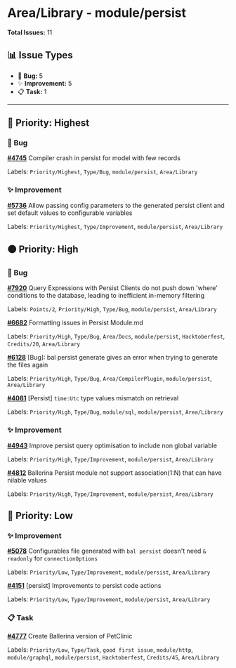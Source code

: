 # Area/Library - module/persist

**Total Issues:** 11

## 📊 Issue Types

- 🐛 **Bug:** 5
- ✨ **Improvement:** 5
- 📋 **Task:** 1

---

## 🔴 Priority: Highest

### 🐛 Bug

**[#4745](https://github.com/ballerina-platform/ballerina-library/issues/4745)** Compiler crash in persist for model with few records

Labels: `Priority/Highest`, `Type/Bug`, `module/persist`, `Area/Library`

### ✨ Improvement

**[#5736](https://github.com/ballerina-platform/ballerina-library/issues/5736)** Allow passing config parameters to the generated persist client and set default values to configurable variables

Labels: `Priority/Highest`, `Type/Improvement`, `module/persist`, `Area/Library`

## 🟠 Priority: High

### 🐛 Bug

**[#7920](https://github.com/ballerina-platform/ballerina-library/issues/7920)** Query Expressions with Persist Clients do not push down 'where' conditions to the database, leading to inefficient in-memory filtering

Labels: `Points/2`, `Priority/High`, `Type/Bug`, `module/persist`, `Area/Library`

**[#6682](https://github.com/ballerina-platform/ballerina-library/issues/6682)** Formatting issues in Persist Module.md

Labels: `Priority/High`, `Type/Bug`, `Area/Docs`, `module/persist`, `Hacktoberfest`, `Credits/20`, `Area/Library`

**[#6128](https://github.com/ballerina-platform/ballerina-library/issues/6128)** [Bug]: bal persist generate gives an error when trying to generate the files again

Labels: `Priority/High`, `Type/Bug`, `Area/CompilerPlugin`, `module/persist`, `Area/Library`

**[#4081](https://github.com/ballerina-platform/ballerina-library/issues/4081)** [Persist] `time:Utc` type values mismatch on retrieval

Labels: `Priority/High`, `Type/Bug`, `module/sql`, `module/persist`, `Area/Library`

### ✨ Improvement

**[#4943](https://github.com/ballerina-platform/ballerina-library/issues/4943)** Improve persist query optimisation to include non global variable

Labels: `Priority/High`, `Type/Improvement`, `module/persist`, `Area/Library`

**[#4812](https://github.com/ballerina-platform/ballerina-library/issues/4812)** Ballerina Persist module not support association(1:N) that can have nilable values

Labels: `Priority/High`, `Type/Improvement`, `module/persist`, `Area/Library`

## 🔵 Priority: Low

### ✨ Improvement

**[#5078](https://github.com/ballerina-platform/ballerina-library/issues/5078)** Configurables file generated with `bal persist` doesn't need `& readonly` for `connectionOptions`

Labels: `Priority/Low`, `Type/Improvement`, `module/persist`, `Area/Library`

**[#4151](https://github.com/ballerina-platform/ballerina-library/issues/4151)** [persist] Improvements to persist code actions

Labels: `Priority/Low`, `Type/Improvement`, `module/persist`, `Area/Library`

### 📋 Task

**[#4777](https://github.com/ballerina-platform/ballerina-library/issues/4777)** Create Ballerina version of PetClinic

Labels: `Priority/Low`, `Type/Task`, `good first issue`, `module/http`, `module/graphql`, `module/persist`, `Hacktoberfest`, `Credits/45`, `Area/Library`

